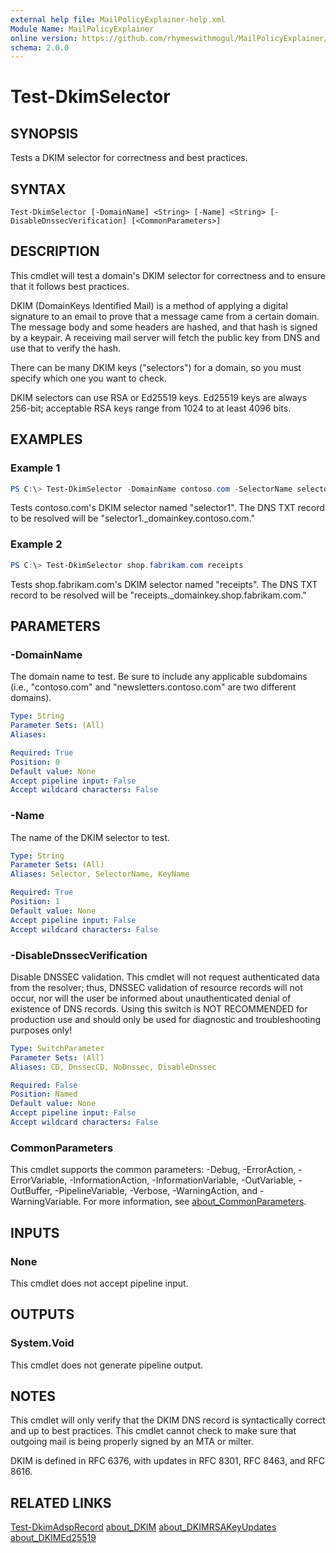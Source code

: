 ```yaml
---
external help file: MailPolicyExplainer-help.xml
Module Name: MailPolicyExplainer
online version: https://github.com/rhymeswithmogul/MailPolicyExplainer/blob/main/man/en-US/Test-DkimSelector.md
schema: 2.0.0
---
```


# Test-DkimSelector

## SYNOPSIS
Tests a DKIM selector for correctness and best practices.

## SYNTAX

```
Test-DkimSelector [-DomainName] <String> [-Name] <String> [-DisableDnssecVerification] [<CommonParameters>]
```

## DESCRIPTION
This cmdlet will test a domain's DKIM selector for correctness and to ensure that it follows best practices.

DKIM (DomainKeys Identified Mail) is a method of applying a digital signature to an email to prove that a message came from a certain domain.  The message body and some headers are hashed, and that hash is signed by a keypair.  A receiving mail server will fetch the public key from DNS and use that to verify the hash.

There can be many DKIM keys ("selectors") for a domain, so you must specify which one you want to check.

DKIM selectors can use RSA or Ed25519 keys.  Ed25519 keys are always 256-bit;  acceptable RSA keys range from 1024 to at least 4096 bits.

## EXAMPLES

### Example 1
```powershell
PS C:\> Test-DkimSelector -DomainName contoso.com -SelectorName selector1
```

Tests contoso.com's DKIM selector named "selector1".  The DNS TXT record to be resolved will be "selector1._domainkey.contoso.com."

### Example 2
```powershell
PS C:\> Test-DkimSelector shop.fabrikam.com receipts
```

Tests shop.fabrikam.com's DKIM selector named "receipts".  The DNS TXT record to be resolved will be "receipts._domainkey.shop.fabrikam.com."

## PARAMETERS

### -DomainName
The domain name to test.  Be sure to include any applicable subdomains (i.e., "contoso.com" and "newsletters.contoso.com" are two different domains).

```yaml
Type: String
Parameter Sets: (All)
Aliases:

Required: True
Position: 0
Default value: None
Accept pipeline input: False
Accept wildcard characters: False
```

### -Name
The name of the DKIM selector to test.

```yaml
Type: String
Parameter Sets: (All)
Aliases: Selector, SelectorName, KeyName

Required: True
Position: 1
Default value: None
Accept pipeline input: False
Accept wildcard characters: False
```

### -DisableDnssecVerification
Disable DNSSEC validation.  This cmdlet will not request authenticated data from the resolver;  thus, DNSSEC validation of resource records will not occur, nor will the user be informed about unauthenticated denial of existence of DNS records.  Using this switch is NOT RECOMMENDED for production use and should only be used for diagnostic and troubleshooting purposes only!

```yaml
Type: SwitchParameter
Parameter Sets: (All)
Aliases: CD, DnssecCD, NoDnssec, DisableDnssec

Required: False
Position: Named
Default value: None
Accept pipeline input: False
Accept wildcard characters: False
```

### CommonParameters
This cmdlet supports the common parameters: -Debug, -ErrorAction, -ErrorVariable, -InformationAction, -InformationVariable, -OutVariable, -OutBuffer, -PipelineVariable, -Verbose, -WarningAction, and -WarningVariable. For more information, see [about_CommonParameters](http://go.microsoft.com/fwlink/?LinkID=113216).

## INPUTS

### None
This cmdlet does not accept pipeline input.

## OUTPUTS

### System.Void
This cmdlet does not generate pipeline output.

## NOTES
This cmdlet will only verify that the DKIM DNS record is syntactically correct and up to best practices.  This cmdlet cannot check to make sure that outgoing mail is being properly signed by an MTA or milter.

DKIM is defined in RFC 6376, with updates in RFC 8301, RFC 8463, and RFC 8616.

## RELATED LINKS

[Test-DkimAdspRecord]()
[about_DKIM]()
[about_DKIMRSAKeyUpdates]()
[about_DKIMEd25519]()
